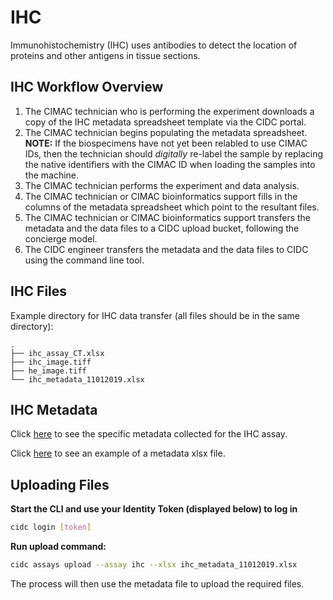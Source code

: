 # IHC
Immunohistochemistry (IHC) uses antibodies to detect the location of proteins and other antigens in tissue sections.

## IHC Workflow Overview
1. The CIMAC technician who is performing the experiment downloads a copy of the IHC metadata spreadsheet template via the CIDC portal.
2. The CIMAC technician begins populating the metadata spreadsheet. **NOTE:** If the biospecimens have not yet been relabled to use CIMAC IDs, then the technician should *digitally* re-label the sample by replacing the native identifiers with the CIMAC ID when loading the samples into the machine.
3. The CIMAC technician performs the experiment and data analysis.
4. The CIMAC technician or CIMAC bioinformatics support fills in the columns of the metadata spreadsheet which point to the resultant files.
5. The CIMAC technician or CIMAC bioinformatics support transfers the metadata and the data files to a CIDC upload bucket, following the concierge model.
6. The CIDC engineer transfers the metadata and the data files to CIDC using the command line tool.


## IHC Files

Example directory for IHC data transfer (all files should be in the same directory):
```
.
├── ihc_assay_CT.xlsx
├── ihc_image.tiff
├── he_image.tiff
└── ihc_metadata_11012019.xlsx
```

## IHC Metadata

Click [here](https://cimac-cidc.github.io/cidc-schemas/docs/assays.ihc.ihc_template.html) to see the specific metadata collected for the IHC assay.

Click [here](https://github.com/CIMAC-CIDC/cidc-schemas/raw/master/template_examples/ihc_template.xlsx) to see an example of a metadata xlsx file.


## Uploading Files

**Start the CLI and use your Identity Token (displayed below) to log in**
```bash
cidc login [token]
```

**Run upload command:**
```bash
cidc assays upload --assay ihc --xlsx ihc_metadata_11012019.xlsx
```

The process will then use the metadata file to upload the required files.
